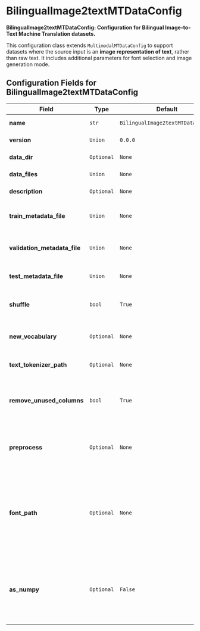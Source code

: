 # BilingualImage2textMTDataConfig

<p>

**BilingualImage2textMTDataConfig: Configuration for Bilingual Image-to-Text Machine Translation datasets.**

This configuration class extends `MultimodalMTDataConfig` to support datasets 
where the source input is an **image representation of text**, rather than raw text. 
It includes additional parameters for font selection and image generation mode.</p>

<h2>Configuration Fields for BilingualImage2textMTDataConfig</h2>
<table>
  <thead>
    <tr>
      <th>Field</th>
      <th>Type</th>
      <th>Default</th>
      <th>Description</th>
      <th>Extra Info</th>
    </tr>
  </thead>
  <tbody>
    <tr>
      <td><strong>name</strong></td>
      <td><code>str</code></td>
      <td><code>BilingualImage2textMTDataConfig</code></td>
      <td>No description provided.</td>
      <td></td>
    </tr>
    <tr>
      <td><strong>version</strong></td>
      <td><code>Union</code></td>
      <td><code>0.0.0</code></td>
      <td>No description provided.</td>
      <td></td>
    </tr>
    <tr>
      <td><strong>data_dir</strong></td>
      <td><code>Optional</code></td>
      <td><code>None</code></td>
      <td>No description provided.</td>
      <td></td>
    </tr>
    <tr>
      <td><strong>data_files</strong></td>
      <td><code>Union</code></td>
      <td><code>None</code></td>
      <td>No description provided.</td>
      <td></td>
    </tr>
    <tr>
      <td><strong>description</strong></td>
      <td><code>Optional</code></td>
      <td><code>None</code></td>
      <td>No description provided.</td>
      <td></td>
    </tr>
    <tr>
      <td><strong>train_metadata_file</strong></td>
      <td><code>Union</code></td>
      <td><code>None</code></td>
      <td>Path to the training dataset metadata file.</td>
      <td></td>
    </tr>
    <tr>
      <td><strong>validation_metadata_file</strong></td>
      <td><code>Union</code></td>
      <td><code>None</code></td>
      <td>Path to the validation dataset metadata file.</td>
      <td></td>
    </tr>
    <tr>
      <td><strong>test_metadata_file</strong></td>
      <td><code>Union</code></td>
      <td><code>None</code></td>
      <td>Path to the test dataset metadata file.</td>
      <td></td>
    </tr>
    <tr>
      <td><strong>shuffle</strong></td>
      <td><code>bool</code></td>
      <td><code>True</code></td>
      <td>If True, shuffles the dataset samples.</td>
      <td></td>
    </tr>
    <tr>
      <td><strong>new_vocabulary</strong></td>
      <td><code>Optional</code></td>
      <td><code>None</code></td>
      <td>Path to a file containing new tokens for the tokenizer.</td>
      <td></td>
    </tr>
    <tr>
      <td><strong>text_tokenizer_path</strong></td>
      <td><code>Optional</code></td>
      <td><code>None</code></td>
      <td>Path to the pre-trained text tokenizer.</td>
      <td></td>
    </tr>
    <tr>
      <td><strong>remove_unused_columns</strong></td>
      <td><code>bool</code></td>
      <td><code>True</code></td>
      <td>If True, removes unused columns from the dataset for efficiency.</td>
      <td></td>
    </tr>
    <tr>
      <td><strong>preprocess</strong></td>
      <td><code>Optional</code></td>
      <td><code>None</code></td>
      <td>Configuration for dataset-level preprocessing (e.g., resizing, normalization).</td>
      <td>Check <a href="docs/data/dataconfigs/others/PreprocessArguments.md">PreprocessArguments documentation</a> to see which arguments are accepted.</td>
    </tr>
    <tr>
      <td><strong>font_path</strong></td>
      <td><code>Optional</code></td>
      <td><code>None</code></td>
      <td>Path to the '.ttf' file that determines the Path to the .tff file which determines the typography used in the image generation</td>
      <td></td>
    </tr>
    <tr>
      <td><strong>as_numpy</strong></td>
      <td><code>Optional</code></td>
      <td><code>False</code></td>
      <td>If True, it creates the images when creating the dataset. If False, the image are created in an online manner.</td>
      <td></td>
    </tr>
  </tbody>
</table>